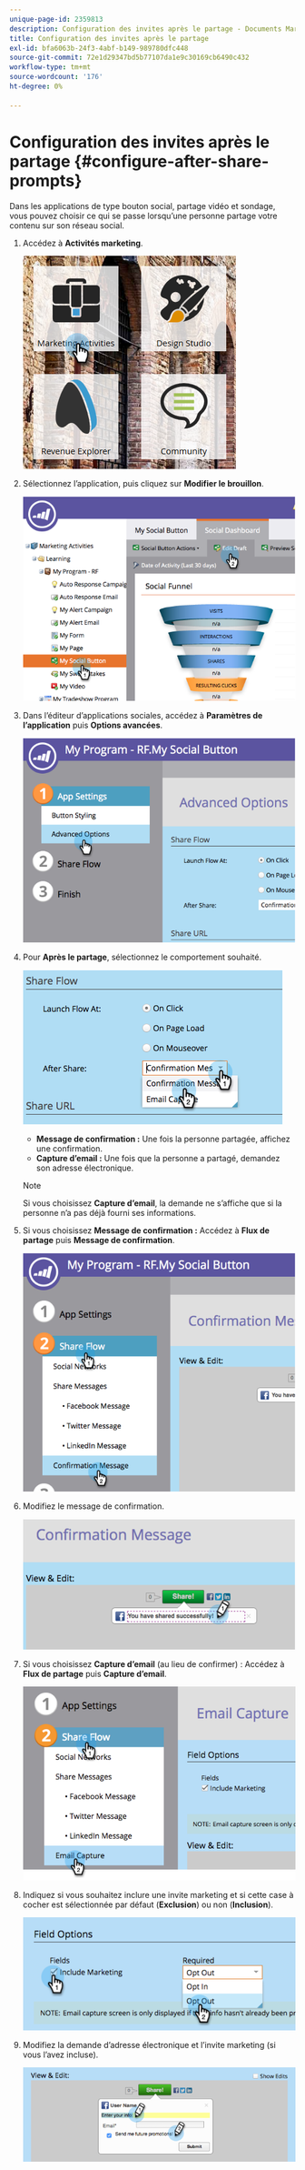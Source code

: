 ```yaml
---
unique-page-id: 2359813
description: Configuration des invites après le partage - Documents Marketo - Documentation du produit
title: Configuration des invites après le partage
exl-id: bfa6063b-24f3-4abf-b149-989780dfc448
source-git-commit: 72e1d29347bd5b77107da1e9c30169cb6490c432
workflow-type: tm+mt
source-wordcount: '176'
ht-degree: 0%

---
```


# Configuration des invites après le partage {#configure-after-share-prompts}

Dans les applications de type bouton social, partage vidéo et sondage, vous pouvez choisir ce qui se passe lorsqu’une personne partage votre contenu sur son réseau social.

1. Accédez à **Activités marketing**.

   ![](assets/ma.png)

1. Sélectionnez l’application, puis cliquez sur **Modifier le brouillon**.

   ![](assets/image2015-4-21-12-3a1-3a11.png)

1. Dans l’éditeur d’applications sociales, accédez à **Paramètres de l’application** puis **Options avancées**.

   ![](assets/image2015-4-21-12-3a10-3a54.png)

1. Pour **Après le partage**, sélectionnez le comportement souhaité.

   ![](assets/image2015-4-21-12-3a18-3a32.png)

   * **Message de confirmation :** Une fois la personne partagée, affichez une confirmation.
   * **Capture d’email :** Une fois que la personne a partagé, demandez son adresse électronique.

   >[!NOTE]
   >
   >Si vous choisissez **Capture d’email**, la demande ne s’affiche que si la personne n’a pas déjà fourni ses informations.

1. Si vous choisissez **Message de confirmation :** Accédez à **Flux de partage** puis **Message de confirmation**.

   ![](assets/image2015-4-21-12-3a26-3a10.png)

1. Modifiez le message de confirmation.

   ![](assets/image2015-4-21-12-3a31-3a41.png)

1. Si vous choisissez **Capture d’email** (au lieu de confirmer) : Accédez à **Flux de partage** puis **Capture d’email**.

   ![](assets/image2015-4-21-12-3a46-3a15.png)

1. Indiquez si vous souhaitez inclure une invite marketing et si cette case à cocher est sélectionnée par défaut (**Exclusion**) ou non (**Inclusion**).

   ![](assets/image2015-4-21-12-3a48-3a51.png)

1. Modifiez la demande d’adresse électronique et l’invite marketing (si vous l’avez incluse).

   ![](assets/image2015-4-21-12-3a52-3a49.png)
